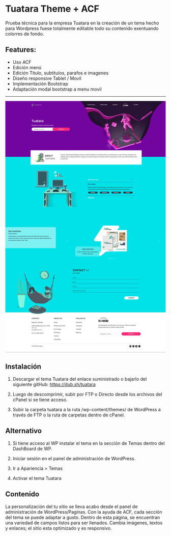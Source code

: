 # Tuatara Theme + ACF

Prueba técnica para la empresa Tuatara en la creación de un tema hecho para Wordpress fuese totalmente editable todo su contenido exentuando colorres de fondo.

## Features:

- Uso ACF
- Edición menú
- Edición Titulo, subtitulos, parafos e imagenes
- Diseño responsive Tablet / Movil
- Implementación Bootstrap
- Adaptación modal bootstrap a menu movil

<hr>

<p align="center">
  <img src="assets/GitHub_Tuatara.jpeg" alt="Lección #7" />
</p>



## Instalación

1. Descargar el tema Tuatara del enlace suministrado o bajarlo del siguiente gitHub: https://dub.sh/tuatara

2. Luego de descomprimir, subir por FTP o Directo desde los archivos del cPanel si se tiene acceso.

3. Subir la carpeta tuatara a la ruta /wp-content/themes/ de WordPress a través de FTP o la ruta de carpetas dentro de cPanel.

## Alternativo

1. Si tiene acceso al WP instalar el tema en la sección de Temas dentro del DashBoard de WP.

2. Iniciar sesión en el panel de administración de WordPress.

3. Ir a Apariencia > Temas

4. Activar el tema Tuatara

## Contenido
La personalización del tu sitio se lleva acabo desde el panel de administración de WordPress/Paginas.
Con la ayuda de ACF, cada sección del tema se puede adaptar a gusto. Dentro de esta página, se encuentran una
variedad de campos listos para ser llenados. Cambia imágenes, textos y enlaces; el sitio esta optimizado y es
responsivo.